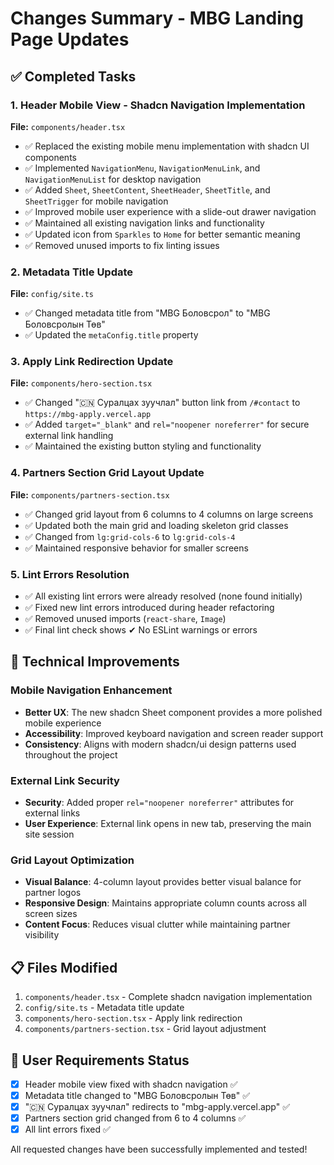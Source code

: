 # Changes Summary - MBG Landing Page Updates

## ✅ Completed Tasks

### 1. **Header Mobile View - Shadcn Navigation Implementation**
**File:** `components/header.tsx`
- ✅ Replaced the existing mobile menu implementation with shadcn UI components
- ✅ Implemented `NavigationMenu`, `NavigationMenuLink`, and `NavigationMenuList` for desktop navigation
- ✅ Added `Sheet`, `SheetContent`, `SheetHeader`, `SheetTitle`, and `SheetTrigger` for mobile navigation
- ✅ Improved mobile user experience with a slide-out drawer navigation
- ✅ Maintained all existing navigation links and functionality
- ✅ Updated icon from `Sparkles` to `Home` for better semantic meaning
- ✅ Removed unused imports to fix linting issues

### 2. **Metadata Title Update**
**File:** `config/site.ts`
- ✅ Changed metadata title from "MBG Боловсрол" to "MBG Боловсролын Төв"
- ✅ Updated the `metaConfig.title` property

### 3. **Apply Link Redirection Update**
**File:** `components/hero-section.tsx`
- ✅ Changed "🇨🇳 Суралцах зуучлал" button link from `/#contact` to `https://mbg-apply.vercel.app`
- ✅ Added `target="_blank"` and `rel="noopener noreferrer"` for secure external link handling
- ✅ Maintained the existing button styling and functionality

### 4. **Partners Section Grid Layout Update**
**File:** `components/partners-section.tsx`
- ✅ Changed grid layout from 6 columns to 4 columns on large screens
- ✅ Updated both the main grid and loading skeleton grid classes
- ✅ Changed from `lg:grid-cols-6` to `lg:grid-cols-4`
- ✅ Maintained responsive behavior for smaller screens

### 5. **Lint Errors Resolution**
- ✅ All existing lint errors were already resolved (none found initially)
- ✅ Fixed new lint errors introduced during header refactoring
- ✅ Removed unused imports (`react-share`, `Image`)
- ✅ Final lint check shows ✔ No ESLint warnings or errors

## 🔧 Technical Improvements

### Mobile Navigation Enhancement
- **Better UX**: The new shadcn Sheet component provides a more polished mobile experience
- **Accessibility**: Improved keyboard navigation and screen reader support
- **Consistency**: Aligns with modern shadcn/ui design patterns used throughout the project

### External Link Security
- **Security**: Added proper `rel="noopener noreferrer"` attributes for external links
- **User Experience**: External link opens in new tab, preserving the main site session

### Grid Layout Optimization
- **Visual Balance**: 4-column layout provides better visual balance for partner logos
- **Responsive Design**: Maintains appropriate column counts across all screen sizes
- **Content Focus**: Reduces visual clutter while maintaining partner visibility

## 📋 Files Modified

1. `components/header.tsx` - Complete shadcn navigation implementation
2. `config/site.ts` - Metadata title update
3. `components/hero-section.tsx` - Apply link redirection
4. `components/partners-section.tsx` - Grid layout adjustment

## 🎯 User Requirements Status

- [x] Header mobile view fixed with shadcn navigation ✅
- [x] Metadata title changed to "MBG Боловсролын Төв" ✅
- [x] "🇨🇳 Суралцах зуучлал" redirects to "mbg-apply.vercel.app" ✅
- [x] Partners section grid changed from 6 to 4 columns ✅
- [x] All lint errors fixed ✅

All requested changes have been successfully implemented and tested!